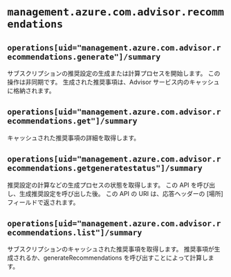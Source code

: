 # `management.azure.com.advisor.recommendations`

## `operations[uid="management.azure.com.advisor.recommendations.generate"]/summary`
サブスクリプションの推奨設定の生成または計算プロセスを開始します。 この操作は非同期です。 生成された推奨事項は、Advisor サービス内のキャッシュに格納されます。

## `operations[uid="management.azure.com.advisor.recommendations.get"]/summary`
キャッシュされた推奨事項の詳細を取得します。

## `operations[uid="management.azure.com.advisor.recommendations.getgeneratestatus"]/summary`
推奨設定の計算などの生成プロセスの状態を取得します。 この API を呼び出し、生成推奨設定を呼び出した後。 この API の URI は、応答ヘッダーの [場所] フィールドで返されます。

## `operations[uid="management.azure.com.advisor.recommendations.list"]/summary`
サブスクリプションのキャッシュされた推奨事項を取得します。 推奨事項が生成されるか、generateRecommendations を呼び出すことによって計算します。


